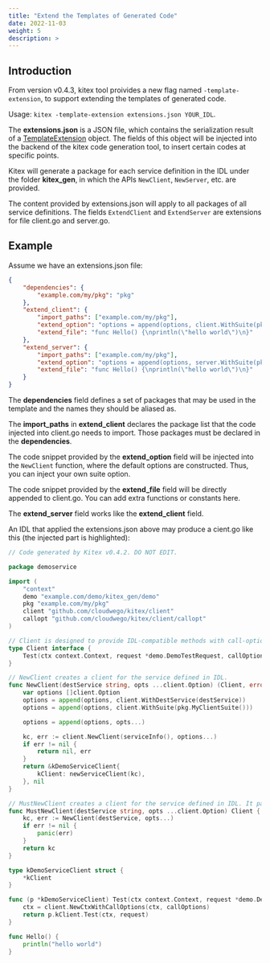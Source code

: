 ```yaml
---
title: "Extend the Templates of Generated Code"
date: 2022-11-03
weight: 5
description: >
---
```


## Introduction

From version v0.4.3, kitex tool proivides a new flag named `-template-extension`, to support extending the templates of generated code.

Usage: `kitex -template-extension extensions.json YOUR_IDL`.

The **extensions.json** is a JSON file, which contains the serialization result of a [TemplateExtension](https://pkg.go.dev/github.com/cloudwego/kitex/tool/internal_pkg/generator#TemplateExtension) object. The fields of this object will be injected into the backend of the kitex code generation tool, to insert certain codes at specific points. 

Kitex will generate a package for each service definition in the IDL under the folder **kitex_gen**, in which the APIs `NewClient`, `NewServer`, etc. are provided.

The content provided by extensions.json will apply to all packages of all service definitions. The fields `ExtendClient` and `ExtendServer` are extensions for file client.go and server.go.

## Example

Assume we have an extensions.json file:

```json
{
    "dependencies": {
        "example.com/my/pkg": "pkg"
    },
    "extend_client": {
        "import_paths": ["example.com/my/pkg"],
        "extend_option": "options = append(options, client.WithSuite(pkg.MyClientSuite()))",
        "extend_file": "func Hello() {\nprintln(\"hello world\")\n}"
    },
    "extend_server": {
        "import_paths": ["example.com/my/pkg"],
        "extend_option": "options = append(options, server.WithSuite(pkg.MyServerSuite()))",
        "extend_file": "func Hello() {\nprintln(\"hello world\")\n}"
    }
}
```

The **dependencies** field defines a set of packages that may be used in the template and the names they should be aliased as. 

The **import_paths** in **extend_client** declares the package list that the code injected into client.go needs to import. Those packages must be declared in the **dependencies**.

The code snippet provided by the **extend_option** field will be injected into the `NewClient` function, where the default options are constructed. Thus, you can inject your own suite option.

The code snippet provided by the **extend_file** field will be directly appended to client.go. You can add extra functions or constants here.

The **extend_server** field works like the **extend_client** field.

An IDL that applied the extensions.json above may produce a cient.go like this (the injected part is highlighted):

```go {linenos=table,hl_lines=[8,22,"53-55"]}
// Code generated by Kitex v0.4.2. DO NOT EDIT.

package demoservice

import (
	"context"
	demo "example.com/demo/kitex_gen/demo"
	pkg "example.com/my/pkg"
	client "github.com/cloudwego/kitex/client"
	callopt "github.com/cloudwego/kitex/client/callopt"
)

// Client is designed to provide IDL-compatible methods with call-option parameter for kitex framework.
type Client interface {
	Test(ctx context.Context, request *demo.DemoTestRequest, callOptions ...callopt.Option) (r *demo.DemoTestResponse, err error)
}

// NewClient creates a client for the service defined in IDL.
func NewClient(destService string, opts ...client.Option) (Client, error) {
	var options []client.Option
	options = append(options, client.WithDestService(destService))
	options = append(options, client.WithSuite(pkg.MyClientSuite()))

	options = append(options, opts...)

	kc, err := client.NewClient(serviceInfo(), options...)
	if err != nil {
		return nil, err
	}
	return &kDemoServiceClient{
		kClient: newServiceClient(kc),
	}, nil
}

// MustNewClient creates a client for the service defined in IDL. It panics if any error occurs.
func MustNewClient(destService string, opts ...client.Option) Client {
	kc, err := NewClient(destService, opts...)
	if err != nil {
		panic(err)
	}
	return kc
}

type kDemoServiceClient struct {
	*kClient
}

func (p *kDemoServiceClient) Test(ctx context.Context, request *demo.DemoTestRequest, callOptions ...callopt.Option) (r *demo.DemoTestResponse, err error) {
	ctx = client.NewCtxWithCallOptions(ctx, callOptions)
	return p.kClient.Test(ctx, request)
}

func Hello() {
	println("hello world")
}
```
